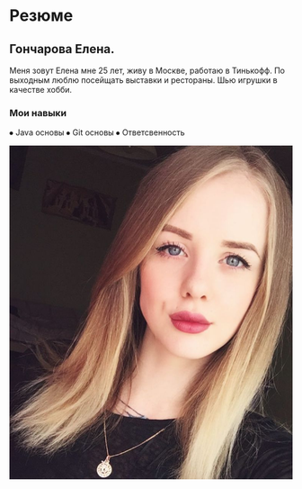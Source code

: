 # Резюме
## Гончарова Елена.

Меня зовут Елена мне 25 лет, живу в Москве, работаю в Тинькофф. По выходным люблю посейщать выставки и рестораны. Шью игрушки в качестве хобби.

### Мои навыки
⦁	Java основы
⦁	Git основы
⦁	Ответсвенность

![Мое фото](img/я.png)
